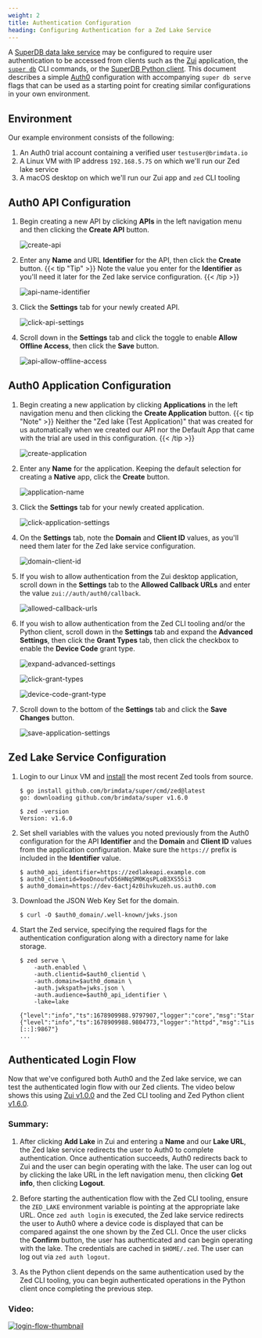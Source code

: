 ```yaml
---
weight: 2
title: Authentication Configuration
heading: Configuring Authentication for a Zed Lake Service
---
```


A [SuperDB data lake service](../../commands/super-db.md#serve) may be configured to require
user authentication to be accessed from clients such as the
[Zui](https://zui.brimdata.io/) application, the
[`super db`](../../commands/super.md) CLI commands, or the
[SuperDB Python client](../../libraries/python.md). This document describes a simple
[Auth0](https://auth0.com) configuration with accompanying `super db serve` flags
that can be used as a starting point for creating similar configurations in
your own environment.

## Environment

Our example environment consists of the following:

1. An Auth0 trial account containing a verified user `testuser@brimdata.io`
2. A Linux VM with IP address `192.168.5.75` on which we'll run our Zed lake service
3. A macOS desktop on which we'll run our Zui app and `zed` CLI tooling

## Auth0 API Configuration

1. Begin creating a new API by clicking **APIs** in the left navigation menu
and then clicking the **Create API** button.

   ![create-api](create-api.png)

2. Enter any **Name** and URL **Identifier** for the API, then click the
**Create** button.
{{< tip "Tip" >}}
Note the value you enter for the **Identifier** as you'll
need it later for the Zed lake service configuration.
{{< /tip >}}

   ![api-name-identifier](api-name-identifier.png)

3. Click the **Settings** tab for your newly created API.

   ![click-api-settings](click-api-settings.png)

4. Scroll down in the **Settings** tab and click the toggle to enable
**Allow Offline Access**, then click the **Save** button.

   ![api-allow-offline-access](api-allow-offline-access.png)

## Auth0 Application Configuration

1. Begin creating a new application by clicking **Applications** in the left
navigation menu and then clicking the **Create Application** button.
{{< tip "Note" >}}
Neither the "Zed lake (Test Application)" that was created for us
automatically when we created our API nor the Default App that came with the
trial are used in this configuration.
{{< /tip >}}

   ![create-application](create-application.png)

2. Enter any **Name** for the application. Keeping the default selection for
creating a **Native** app, click the **Create** button.

   ![application-name](application-name.png)

3. Click the **Settings** tab for your newly created application.

   ![click-application-settings](click-application-settings.png)

4. On the **Settings** tab, note the **Domain** and **Client ID** values, as
you'll need them later for the Zed lake service configuration.

   ![domain-client-id](domain-client-id.png)

5. If you wish to allow authentication from the Zui desktop application,
scroll down in the **Settings** tab to the **Allowed Callback URLs** and
enter the value `zui://auth/auth0/callback`.

   ![allowed-callback-urls](allowed-callback-urls.png)

6. If you wish to allow authentication from the Zed CLI tooling and/or the
Python client, scroll down in the **Settings** tab and expand the
**Advanced Settings**, then click the **Grant Types** tab, then click the
checkbox to enable the **Device Code** grant type.

   ![expand-advanced-settings](expand-advanced-settings.png)

   ![click-grant-types](click-grant-types.png)

   ![device-code-grant-type](device-code-grant-type.png)

7. Scroll down to the bottom of the **Settings** tab and click the
**Save Changes** button.

   ![save-application-settings](save-application-settings.png)

## Zed Lake Service Configuration

1. Login to our Linux VM and [install](../../install.md#building-from-source)
the most recent Zed tools from source.

   ```
   $ go install github.com/brimdata/super/cmd/zed@latest
   go: downloading github.com/brimdata/super v1.6.0

   $ zed -version
   Version: v1.6.0
   ```

2. Set shell variables with the values you noted previously from the
Auth0 configuration for the API **Identifier** and the **Domain** and
**Client ID** values from the application configuration. Make sure the
`https://` prefix is included in the **Identifier** value.

   ```
   $ auth0_api_identifier=https://zedlakeapi.example.com
   $ auth0_clientid=9ooDnoufvD56HNqSM0KqsPLoB3XS55i3
   $ auth0_domain=https://dev-6actj4z0ihvkuzeh.us.auth0.com
   ```

3. Download the JSON Web Key Set for the domain.

   ```
   $ curl -O $auth0_domain/.well-known/jwks.json
   ```

4. Start the Zed service, specifying the required flags for the
authentication configuration along with a directory name for lake storage.

   ```
   $ zed serve \
       -auth.enabled \
       -auth.clientid=$auth0_clientid \
       -auth.domain=$auth0_domain \
       -auth.jwkspath=jwks.json \
       -auth.audience=$auth0_api_identifier \
       -lake=lake

   {"level":"info","ts":1678909988.9797907,"logger":"core","msg":"Started"}
   {"level":"info","ts":1678909988.9804773,"logger":"httpd","msg":"Listening","addr":"[::]:9867"}
   ...
   ```

## Authenticated Login Flow

Now that we've configured both Auth0 and the Zed lake service, we can test the
authenticated login flow with our Zed clients. The video below shows this
using [Zui v1.0.0](https://github.com/brimdata/zui/releases/tag/v1.0.0)
and the Zed CLI tooling and Zed Python client
[v1.6.0](https://github.com/brimdata/super/releases/tag/v1.6.0).

### Summary:

1. After clicking **Add Lake** in Zui and entering a **Name** and our
**Lake URL**, the Zed lake service redirects the user to Auth0 to complete
authentication. Once authentication succeeds, Auth0 redirects back to Zui and
the user can begin operating with the lake. The user can log out by clicking
the lake URL in the left navigation menu, then clicking **Get info**, then
clicking **Logout**.

2. Before starting the authentication flow with the Zed CLI tooling, ensure the
`ZED_LAKE` environment variable is pointing at the appropriate lake URL. Once
`zed auth login` is executed, the Zed lake service redirects the user to
Auth0 where a device code is displayed that can be compared against the one
shown by the Zed CLI. Once the user clicks the **Confirm** button, the
user has authenticated and can begin operating with the lake. The credentials
are cached in `$HOME/.zed`. The user can log out via `zed auth logout`.

3. As the Python client depends on the same authentication used by the Zed CLI
tooling, you can begin authenticated operations in the Python client once
completing the previous step.

### Video:

[![login-flow-thumbnail](login-flow-thumbnail.png)](https://www.youtube.com/watch?v=iXK_9gd6obQ)
